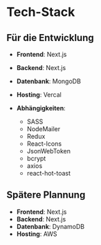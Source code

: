 # Tech-Stack

## Für die Entwicklung

- **Frontend**: Next.js
- **Backend**: Next.js
- **Datenbank**: MongoDB
- **Hosting**: Vercal

- **Abhängigkeiten**:
  - SASS
  - NodeMailer
  - Redux
  - React-Icons
  - JsonWebToken
  - bcrypt
  - axios
  - react-hot-toast

## Spätere Plannung

- **Frontend**: Next.js
- **Backend**: Next.js
- **Datenbank**: DynamoDB
- **Hosting**: AWS
